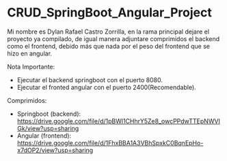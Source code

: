 # CRUD_SpringBoot_Angular_Project
Mi nombre es Dylan Rafael Castro Zorrilla, en la rama principal dejare el proyecto ya compilado, de igual manera adjuntare comprimidos el backend como el frontend, debido más que nada por el peso del frontend que se hizo en angular.

Nota Importante:
- Ejecutar el backend springboot con el puerto 8080.
- Ejecutar el fronted angular con el puerto 2400(Recomendable).

Comprimidos:
- Springboot (backend): https://drive.google.com/file/d/1pBWl1CHhrY5Ze8_owcPPdwTTEpNWVIGk/view?usp=sharing
- Angular (frontend): https://drive.google.com/file/d/1FhxBBA1A3VBhSpxkC0BqnEpHo-x7dOP2/view?usp=sharing

